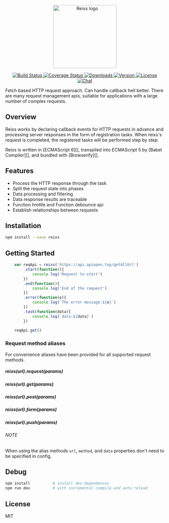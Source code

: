 <p align="center">
    <a target="_blank" rel="noopener noreferrer">
        <img width="200" src="https://raw.githubusercontent.com/reixs/reixs/master/sandbox/static/reixs.jpg" alt="Reixs logo">
    </a>
</p>
<p align="center">
    <a href="https://travis-ci.org/reixs/reixs">
        <img src="https://travis-ci.org/reixs/reixs.svg?branch=master" alt="Build Status">
    </a>
    <a href="https://coveralls.io/github/reixs/reixs?branch=master">
        <img src="https://coveralls.io/repos/github/reixs/reixs/badge.svg?branch=master" alt="Coverage Status"/>
    </a>
    <a href="https://npmcharts.com/compare/reixs?minimal=true">
        <img src="https://img.shields.io/npm/dm/reixs.svg" alt="Downloads">
    </a>
    <a href="https://www.npmjs.com/package/reixs">
        <img src="https://img.shields.io/npm/v/reixs.svg" alt="Version">
    </a>
    <a href="https://www.npmjs.com/package/reixs">
        <img src="https://img.shields.io/npm/l/reixs.svg" alt="License">
    </a>
    <a href="https://gitter.im/reixs/community">
        <img src="https://img.shields.io/gitter/room/reixs/community.svg" alt="Chat">
    </a>
</p>


Fetch based HTTP request approach. Can handle callback hell better. There are many request management apis, suitable for applications with a large number of complex requests.

## Overview
Reixs works by declaring callback events for HTTP requests in advance and processing server responses in the form of registration tasks. When reixs's request is completed, the registered tasks will be performed step by step.

Reixs is written in [ECMAScript 6][], transpiled into ECMAScript 5 by [Babel Compiler][], and bundled with [Browserify][].

## Features
- Process the HTTP response through the task
- Split the request state into phases
- Data processing and filtering
- Data response results are traceable
- Function hrottle and Function debounce api
- Establish relationships between requests

## Installation
```bash
npm install --save reixs
```

## Getting Started
```javascript
    var reqApi = reixs('https://api.apiopen.top/getAllUrl')
        .start(function(){
            console.log('Request to start')
        })
        .end(function(){
            console.log('End of the request')
        })
        .error(function(e){
            console.log(`The error message:${e}`)
        })
        .task(function(data){
            console.log(`data:${data}`)
        })
    
    reqApi.get()
```
### Request method aliases

For convenience aliases have been provided for all supported request methods.

##### reixs(url).request(params)
##### reixs(url).get(params)
##### reixs(url).post(params)
##### reixs(url).form(params)
##### reixs(url).push(params)

###### NOTE
When using the alias methods `url`, `method`, and `data` properties don't need to be specified in config.

## Debug
```bash
npm install          # install dev-dependences
npm run dev          # with incremental compile and auto reload
```

## License
MIT

